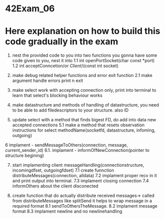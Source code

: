# 42Exam_06

# Here explanation on how to build this code gradually in the exam

1. nest the provided code to you into two functions
you gonna have some code given to you, nest it into 
  1.1 int openPortSocket(char const *port)
  1.2 int acceptConncetion/*or Client*/(const int socket)

2. make debug related helper functions and error exit function
  2.1 make argument handle errors print n exit

3. make select work with accepting connection only, print into terminal to learn that select's blocking behaviour works

4. make datastructure and methods of handling of datastructure, you need to be able to add filedescriptors to your structure. also ID

5. update select with a method that finds bigest FD, do add into data new accepted connections
  5.1 make a method that resets observation instructions for select
      methodName(socketfd, datastructure, infoming, outgoing)


6  implament - sendMessageToOthers(connection, message, current_sender_id)
  6.1. implament - informOfNewConnection(pointer to structure begining)

7. start implamenting client messageHandling(connectionstructure, incomingdfset, outgoingfdset)
  7.1 create funnction distributeMessages(connection, alldata)
  7.2 implament proper recv in it and print output into terminal.
  7.3 implament closing connection
  7.4 informOthers about the client disconected

8. create function that do actually distribute received messages-> called from distributeMessages like splitSend it helps to wrap message in a required format
  8.1 sendToOthersTheMessage.
  8.2 implament message format
  8.3 implament newline and no newlinehandling
